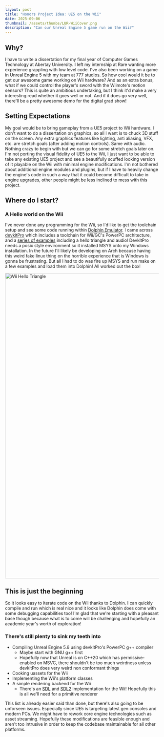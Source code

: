 ```yaml
---
layout: post
title: "Honors Project Idea: UE5 on the Wii"
date: 2025-09-06
thumbnail: /assets/thumbs/LUR-WiiCover.png
description: "Can our Unreal Engine 5 game run on the Wii?"
---
```


## Why?
I have to write a dissertation for my final year of Computer Games Technology at Abertay University. I left my internship at Rare wanting more experience grappling with low level code. I've also been working on a game in Unreal Engine 5 with my team at 777 studios. So how cool would it be to get our awesome game working on Wii hardware? And as an extra bonus, what if we could control the player's sword with the Wiimote's motion sensors? This is quite an ambitious undertaking, but I think it'd make a very interesting read whether it goes well or not. And if it does go very well, there'll be a pretty awesome demo for the digital grad show!

## Setting Expectations
My goal would be to bring gameplay from a UE5 project to Wii hardware. I don't want to do a dissertation on graphics, so all I want is to chuck 3D stuff on the screen. Any extra graphics features like lighting, anti aliasing, VFX, etc. are stretch goals (after adding motion controls). Same with audio. Nothing crazy to begin with but we can go for some stretch goals later on. I'm not porting the visual fidelity of UE5 to the Wii, I just want to be able to take any existing UE5 project and see a beautifully scuffed looking version of it playable on the Wii with minimal engine modifications. I'm not bothered about additional engine modules and plugins, but if I have to heavily change the engine's code in such a way that it could become difficult to take in engine upgrades, other people might be less inclined to mess with this project.

## Where do I start?

### A Hello world on the Wii
I've never done any programming for the Wii, so I'd like to get the toolchain setup and see some code running within [Dolphin Emulator](https://dolphin-emu.org). I came across [devkitPro](https://github.com/devkitPro) which includes a toolchain for Wii/GC's PowerPC architecture, and a [series of examples](https://github.com/devkitPro/wii-examples) including a hello triangle and audio! DevkitPro needs a posix style environment so it installed MSYS onto my Windows installation. In the future I'll likely be developing on Arch because having this weird fake linux thing on the horrible experience that is Windows is gonna be frustrating. But all I had to do was fire up MSYS and run make on a few examples and load them into Dolphin! All worked out the box!

<img src="../../../assets/wii_hello_triangle.png" alt="Wii Hello Triangle" width="1000"/>

## This is just the beginning
So it looks easy to iterate code on the Wii thanks to Dolphin. I can quickly compile and run which is real nice and it looks like Dolphin does come with some debugging capabilities too! I'm glad that we're starting with a pleasant base though because what is to come will be challenging and hopefully an academic year's worth of exploration!

### There's still plenty to sink my teeth into
- Compiling Unreal Engine 5.6 using devkitPro's PowerPC g++ compiler
    - Maybe start with GNU g++ first
    - Hopefully now that Unreal is on C++20 which has permissive- enabled on MSVC, there shouldn't be too much weirdness unless devkitPro does very weird non conformant things
- Cooking uassets for the Wii
- Implementing the Wii's platform classes
- A simple rendering backend for the Wii
    - There's an [SDL](https://github.com/dborth/sdl-wii) and [SDL2](https://github.com/devkitPro/pacman-packages/blob/master/wii/SDL2/PKGBUILD) implementation for the Wii! Hopefully this is all we'll need for a primitive renderer

This list is already easier said than done, but there's also going to be unforseen issues. Especially since UE5 is targeting latest gen consoles and modern PCs. We might have to rework core engine technologies such as asset streaming. Hopefully these modifications are feasible enough and aren't too intrusive in order to keep the codebase maintainable for all other platforms.
